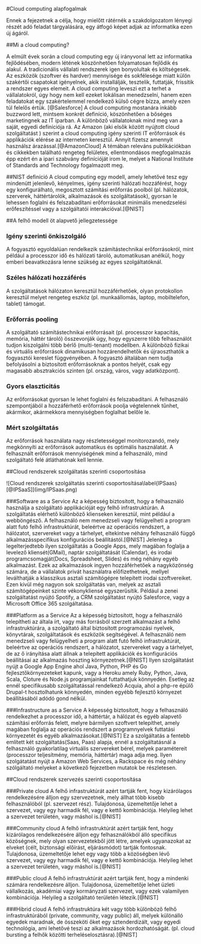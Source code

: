 #Cloud computing alapfogalmak

Ennek a fejezetnek a célja, hogy mielőtt rátérnék a szakdolgozatom lényegi részét adó feladat tárgyalására, egy átfogó képet adjak az informatika ezen új ágáról.

##Mi a cloud computing?

A elmúlt évek során a cloud computing egy új irányvonal lett az informatika fejlődésében, modern létének köszönhetően folyamatosan fejlődik és alakul.
A tradicionális vállalati rendszerek igen bonyolultak és költségesek. Az eszközök (szoftver és hardver) mennyisége és sokfélesége miatt külön szakértői csapatokat igényelnek, akik installálják, tesztelik, futtatják, frissítik a rendszer egyes elemeit. A cloud computing leveszi ezt a terhet a vállalatokról, úgy hogy nem kell ezeket lokálisan menedzselni, hanem ezen feladatokat egy szakértelemmel rendelkező külső cégre bízza, amely ezen túl felelős értük. [@Salesforce]
A cloud computing mostanára inkább buzzword lett, mintsem konkrét definíció, köszönhetően a bőséges marketingnek az IT iparban. A különböző vállalatoknak mind meg van a saját, egyedi definíciója rá.
Az Amazon (aki elsők között nyújtott cloud szolgáltatást ) szerint a cloud computing igény szerinti IT erőforrások és applikációk elérése az interneten keresztül. Annyit fizetsz amennyit használsz árazással.[@AmazonCloud]
A témában releváns publikációkban és cikkekben található rengeteg felületes, ellentmondásos megfogalmazás épp ezért én a ipari szabvány definícióját irom le, melyet a National Institute of Standards and Technology fogalmazott meg.

##NIST definíció
A cloud computing egy modell, amely lehetővé tesz egy mindenütt jelenlevő, kényelmes, igény szerinti hálózati hozzáférést, hogy egy konfigurálható, megosztott számítási erőforrás poolból (pl. hálózatok, szerverek, háttértárolók, alkalmazások és szolgáltatások), gyorsan le lehessen foglalni és felszabadítani erőforrásokat minimális menedzselési erőfeszítéssel vagy a szolgáltatói interakcióval.[@NIST]

##A felhő modell öt alapvető jellegzetessége

### Igény szerinti önkiszolgáló
A fogyasztó egyoldalúan rendelkezik számítástechnikai erőforrásokról, mint például a processzor idő és hálózati tároló, automatikusan anélkül, hogy emberi beavatkozásra lenne szükség az egyes szolgáltatóknál.

### Széles hálózati hozzáférés
A szolgáltatások hálózaton keresztül hozzáférhetőek, olyan protokollon keresztül melyet rengeteg eszköz (pl. munkaállomás, laptop, mobiltelefon, tablet) támogat.

### Erőforrás pooling
A szolgáltató számítástechnikai erőforrásait (pl. processzor kapacitás, memória, háttér tároló) összevonják úgy, hogy egyszerre több felhasználót tudjon kiszolgálni több bérlő (multi-tenant) modellben. A különböző fizikai és virtuális erőforrások dinamikusan hozzárendelhetők és újraoszthatók a fogyasztói kereslet függvényében. A fogyasztó általában nem tudja befolyásolni a biztosított erőforrásoknak a pontos helyét, csak egy magasabb absztrakciós szinten (pl. ország, város, vagy adatközpont).

### Gyors elaszticitás
Az erőforrásokat gyorsan le lehet foglalni és felszabadítani. A felhasználó szempontjából a hozzáférhető erőforrások poolja végtelennek tűnhet, akármikor, akármekkora mennyiségben foglalhat belőle le.

### Mért szolgáltatás
Az erőforrások használata nagy részletességgel monitorozandó, mely megkönnyíti az erőforrások automatikus és optimális használatát. A felhasznált erőforrások mennyiségének mind a felhasználó, mind szolgáltató felé átláthatónak kell lennie.

##Cloud rendszerek szolgáltatás szerinti csoportosítása

<div id="IPSaaS">
![Cloud rendszerek szolgáltatás szerinti csoportosítása\label{IPSaas}[@IPSaaS]](img/IPSaas.png)
</div>

###Software as a Service
Az a képesség biztosított, hogy a felhasználó használja a szolgáltató applikációját egy felhő infrastruktúrán. A szolgáltatás elérhető különböző klienseken keresztül, mint például a webböngésző. A felhasználó nem menedzseli vagy felügyelheti a program alatt futó felhő infrastruktúrát, beleértve az operációs rendszert, a hálózatot, szervereket vagy a tárhelyet, eltekintve néhány felhasználó függő alkalmazásspecifikus konfigurációs beállítástól.[@NIST]
Jelenleg a legelterjedtebb ilyen szolgáltatás a Google Apps, mely magában foglalja a levelező kliensét(GMail), naptár szolgáltatását (Calendar), és irodai programcsomagját(Docs, Spreadsheet, Slides) és még néhány egyéb alkalmazást. Ezek az alkalmazások ingyen hozzáférhetőek a nagyközönség számára, de a vállalatok privát használatra előfizethetnek, mellyel leválthatják a klasszikus asztali számítógépre telepített irodai szoftvereiket.
Ezen kívül még nagyon sok szolgáltatás van, melyek az asztali számítógépeinket szinte vékonykliensé egyszerűsítik. Például a zenei szolgáltatást nyújtó Spotify, a CRM szolgáltatást nyújtó Salesforce, vagy a Microsoft Office 365 szolgáltatása.

###Platform as a Service
Az a képesség biztosított, hogy a felhasználó telepítheti az általa írt, vagy más forrásból szerzett alkalmazást a felhő infrastruktúrára, a szolgáltató által biztosított programozási nyelvek, könyvtárak, szolgáltatások és eszközök segítségével. A felhasználó nem menedzseli vagy felügyelheti a program alatt futó felhő infrastruktúrát, beleértve az operációs rendszert, a hálózatot, szervereket vagy a tárhelyet, de az ő irányítása alatt állnak a telepített applikációk és konfigurációs beállításai az alkalmazás hoszting környezetnek.[@NIST]
Ilyen szolgáltatást nyújt a Google App Engine ahol Java, Python, PHP és Go fejlesztőkörnyezeteket kapunk, vagy a Heroku amely Ruby, Python, Java, Scala, Cloture és Node.js programjainkat futtathatjuk könnyedén. Esetleg az ennél specifikusabb szolgáltatással rendelkező Acquia, ahol a php-re épülő Drupal-t hosztolhatunk könnyedén, minden egyébb fejlesztő környezet beállításából adódó gond nélkül.

###Infrastructure  as a Service
A képesség biztosított, hogy a felhasználó rendelkezhet a processzor idő, a háttértár, a hálózat és egyéb alapvető számítási erőforrás felett, melyre bármilyen szoftvert telepíthet, amely magában foglalja az operációs rendszert a programnyelvek futtatási környezetét és egyéb alkalmazásokat.[@NIST]
Ez a szolgáltatás a fentebb említett két szolgáltatás(Saas, Paas) alapja, ennél a szolgáltatásnál a felhasználó gyakorlatilag virtuális szervereket bérel, melyek paramétereit (processzor teljesítmény, memória, háttértár) maga adja meg. Ilyen szolgátatást nyújt a Amazon Web Services, a Rackspace és még néhány szólgáltató melyeket a következő fejezetben mutatok be részletesen.

##Cloud rendszerek szervezés szerinti csoportosítása

###Private cloud
A felhő infrastruktúrát azért tartják fent, hogy kizárólagos rendelkezésére álljon egy szervezetnek, mely állhat több kisebb felhasználóból (pl. szervezet rész). Tulajdonosa, üzemeltetője lehet a szervezet, vagy egy harmadik fél, vagy e kettő kombinációja. Helyileg lehet a szervezet területén, vagy máshol is.[@NIST]

###Community cloud
A felhő infrastruktúrát azért tartják fent, hogy kizárólagos rendelkezésére álljon egy felhasználókból álló specifikus közöségnek, mely olyan szervezetekből jött létre, amelyek ugyanazokat az elveket (célt, biztonsági előírást, eljárásmódot) tartják fontosnak. Tulajdonosa, üzemeltetője lehet egy vagy több a közöségben lévő szervezet, vagy egy harmadik fél, vagy e kettő kombinációja. Helyileg lehet a szervezet területén, vagy máshol is.[@NIST]

###Public cloud
A felhő infrastruktúrát azért tartják fent, hogy a mindenki számára rendelkezésre álljon. Tulajdonosa, üzemeltetője lehet üzleti vállalkozás, akadémiai vagy kormányzati szervezet, vagy ezek valamilyen kombinációja. Helyileg a szolgáltató területén létezik.[@NIST]

###Hibrid cloud
A felhő infrastruktúra két vagy több különböző felhő infrastruktúrából (private, community, vagy public) áll, melyek különálló egyedek maradnak, de összeköti őket egy sztenderdizált, vagy egyedi technológia, ami lehetővé teszi az alkalmazások hordozhatóságát. (pl. cloud bursting a felhők közötti terheléselosztásra).[@NIST]
